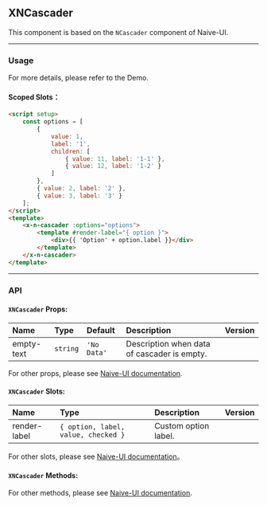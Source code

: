 ﻿## XNCascader

This component is based on the `NCascader` component of Naive-UI.

---

### Usage

For more details, please refer to the Demo.

#### Scoped Slots：

```html
<script setup>
    const options = [
        {
            value: 1,
            label: '1',
            children: [
                { value: 11, label: '1-1' },
                { value: 12, label: '1-2' }
            ]
        },
        { value: 2, label: '2' },
        { value: 3, label: '3' }
    ];
</script>
<template>
    <x-n-cascader :options="options">
        <template #render-label="{ option }">
            <div>{{ 'Option' + option.label }}</div>
        </template>
    </x-n-cascader>
</template>
```

---

### API

#### `XNCascader` Props:

| Name       | Type     | Default     | Description                                 | Version |
| :--------- | :------- | :---------- | :------------------------------------------ | :------ |
| empty-text | `string` | `'No Data'` | Description when data of cascader is empty. |         |

For other props, please see [Naive-UI documentation](https://www.naiveui.com/en-US/os-theme/components/cascader#Cascader-Props).

#### `XNCascader` Slots:

| Name         | Type                                | Description          | Version |
| :----------- | :---------------------------------- | :------------------- | :------ |
| render-label | `{ option, label, value, checked }` | Custom option label. |         |

For other slots, please see [Naive-UI documentation](https://www.naiveui.com/en-US/os-theme/components/cascader#Cascader-Slots)。

#### `XNCascader` Methods:

For other methods, please see [Naive-UI documentation](https://www.naiveui.com/en-US/os-theme/components/cascader#Cascader-Methods).
